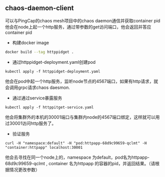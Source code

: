 ## chaos-daemon-client
可以与PingCap的chaos mesh项目中的chaos daemon通信并获取container pid
他会在node上起一个http服务，通过带参数的get访问端口，他会返回并答应container pid

* 构建docker image
```bash
docker build --tag httppidget .
```

*  通过httppidget-deployment.yaml创建pod
```cassandraql
kubectl apply -f httppidget-deployment.yaml
```
他会在pod中起一个http服务，监听node节点的4567端口，如果有http请求，就会调用grpc请求chaos daesmon.

* 通过通过service暴露服务
```cassandraql
kubectl apply -f httppitget-service.yaml
```
他会将集群外的本机的30001端口与集群内node的4567端口绑定，这样就可以用过30001访问http服务了。

*  验证服务
```cassandraql
curl -H "namespace:default" -H "pod:httpapp-68d9c99659-qclmt" -H "container:httpapp" localhost:30001
```
他会去寻找在同一个node上的，namespace 为default，pod名为httpapp-68d9c99659-qclmt , container 名为httpapp
的容器的pid，并返回结果。（请根据情况更改参数）
